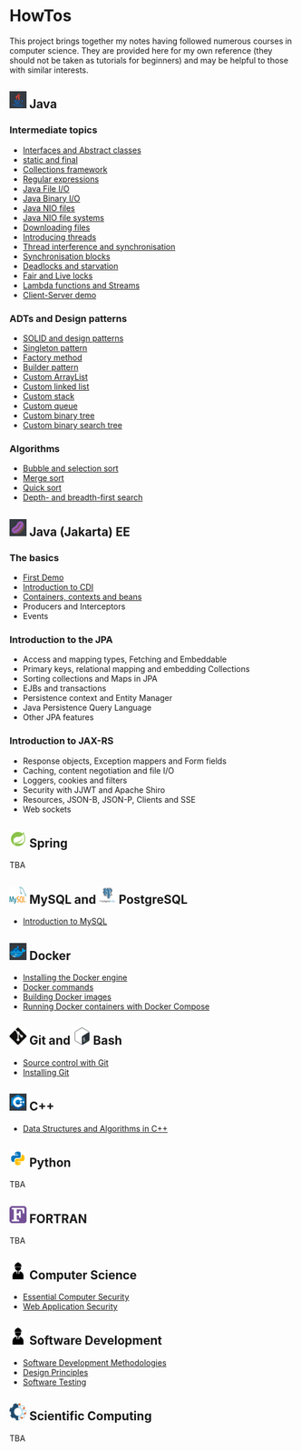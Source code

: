 <link rel="shortcut icon" type="image/x-icon" href="./images/favicon.ico">

# HowTos #

This project brings together my notes having followed numerous courses in computer science. They are provided here for my own reference (they should not be taken as tutorials for beginners) and may be helpful to those with similar interests.

## <img src="./images/icons8-java.svg" width="30" height="30"> Java ##

### Intermediate topics

+ [Interfaces and Abstract classes](./Java/InterfacesAndAbstractClasses.md)
+ [static and final](./Java/StaticAndFinal.md)
+ [Collections framework](./Java/CollectionsFramework.md)
+ [Regular expressions](./Java/RegularExpressions.md)
+ [Java File I/O](./Java/JavaFileIO.md)
+ [Java Binary I/O](./Java/JavaBinaryIO.md)
+ [Java NIO files](./Java/JavaNIO.md)
+ [Java NIO file systems](./Java/JavaNIOFileSystems.md)
+ [Downloading files](./Java/DownloadingFiles.md)
+ [Introducing threads](./Java/IntroducingThreads.md)
+ [Thread interference and synchronisation](./Java/ThreadInterferenceAndSync.md)
+ [Synchronisation blocks](./Java/SynchronisationBlocks.md)
+ [Deadlocks and starvation](./Java/Deadlocks.md)
+ [Fair and Live locks](./Java/FairAndLiveLocks.md)
+ [Lambda functions and Streams](./Java/LambdaFunctionsAndStreams.md)
+ [Client-Server demo](./Java/ClientServerDemo.md)

### ADTs and Design patterns

+ [SOLID and design patterns](./ADTsAndDesignPatterns/SolidAndDesignPatterns.md)
+ [Singleton pattern](./ADTsAndDesignPatterns/Singleton.md)
+ [Factory method](./ADTsAndDesignPatterns/FactoryMethod.md)
+ [Builder pattern](./ADTsAndDesignPatterns/Builder.md)
+ [Custom ArrayList](./ADTsAndDesignPatterns/CustomArrayList.md)
+ [Custom linked list](./ADTsAndDesignPatterns/CustomLinkedList.md)
+ [Custom stack](./ADTsAndDesignPatterns/Stack.md)
+ [Custom queue](./ADTsAndDesignPatterns/CustomQueue.md)
+ [Custom binary tree](./ADTsAndDesignPatterns/CustomBinaryTree.md)
+ [Custom binary search tree](./ADTsAndDesignPatterns/CustomBinarySearchTree.md)

### Algorithms

+ [Bubble and selection sort](./Algorithms/BubbleAndSelectionSort.md)
+ [Merge sort](./Algorithms/MergeSort.md)
+ [Quick sort](./Algorithms/QuickSort.md)
+ [Depth- and breadth-first search](./Algorithms/DepthAndBreadthFirstSearching.md)  

## <img src="./images/icons8-java-bean.svg" width="30" height="30"> Java (Jakarta) EE ##

### The basics

+ [First Demo](./JakartaEE/FirstDemo.md)
+ [Introduction to CDI](./JakartaEE/IntroducingCDI.md)
+ [Containers, contexts and beans](./JakartaEE/ContainersContextsAndBeans.md)
+ Producers and Interceptors
+ Events

### Introduction to the JPA

+ Access and mapping types, Fetching and Embeddable
+ Primary keys, relational mapping and embedding Collections
+ Sorting collections and Maps in JPA
+ EJBs and transactions
+ Persistence context and Entity Manager
+ Java Persistence Query Language
+ Other JPA features

### Introduction to JAX-RS

+ Response objects, Exception mappers and Form fields
+ Caching, content negotiation and file I/O
+ Loggers, cookies and filters
+ Security with JJWT and Apache Shiro
+ Resources, JSON-B, JSON-P, Clients and SSE
+ Web sockets

## <img src="./images/icons8-spring-logo.svg" width="30" height="30"> Spring ##

TBA 

## <img src="./images/mysql-icon.svg" width="30" height="30"> MySQL and <img src="./images/postgresql-vertical.svg" width="30" height="30"> PostgreSQL ##

+ [Introduction to MySQL](https://jfspps.github.io/MySQL-notes)

## <img src="./images/icons8-docker.svg" width="30" height="30"> Docker ##

+ [Installing the Docker engine](./Docker/Installation.md)
+ [Docker commands](./Docker/KeyCommands.md)
+ [Building Docker images](./Docker/Dockerfiles.md)
+ [Running Docker containers with Docker Compose](./Docker/DockerCompose.md)

## <img src="./images/Git-Icon-Black.svg" width="30" height="30"> Git and <img src="./images/Bash_Logo_Colored.svg" width="30" height="30"> Bash ##

+ [Source control with Git](./Git/Introduction.md)
+ [Installing Git](./Git/Installation.md)

## <img src="./images/icons8-c++.svg" width="30" height="30"> C++ ##

+ [Data Structures and Algorithms in C++](https://jfspps.github.io/Data-Structures-and-Algorithms)

## <img src="./images/icons8-python.svg" width="30" height="30"> Python ##

TBA

## <img src="./images/Fortran_logo.svg" width="30" height="30"> FORTRAN ##

TBA

## <img src="./images/engineer-281.svg" width="30" height="30"> Computer Science ##

+ [Essential Computer Security](./ComputerScience/ComputerSecurity.md)
+ [Web Application Security](./ComputerScience/WebApplicationSecurity.md)

## <img src="./images/engineer-281.svg" width="30" height="30"> Software Development ##

+ [Software Development Methodologies](./SoftwareEngineering/Methdologies.md)
+ [Design Principles](./SoftwareEngineering/DesignPrinciples.md)
+ [Software Testing](./SoftwareEngineering/SoftwareTesting.md)

## <img src="./images/comp_sci.png" width="30" height="30"> Scientific Computing ##

TBA
